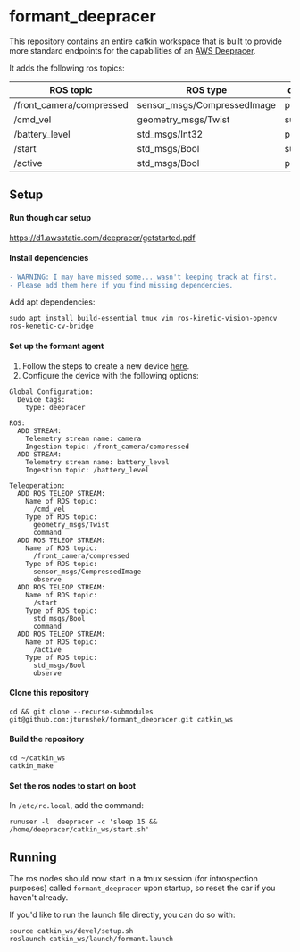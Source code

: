 # formant_deepracer

This repository contains an entire catkin workspace that is built to provide more standard endpoints for the capabilities of an [AWS Deepracer](https://www.amazon.com/dp/B07JMHRKQG).

It adds the following ros topics:

| ROS topic                | ROS type                    | direction  |
| ------------------------ | --------------------------- | ---------- |
| /front_camera/compressed | sensor_msgs/CompressedImage | publisher  |
| /cmd_vel                 | geometry_msgs/Twist         | subscriber |
| /battery_level           | std_msgs/Int32              | publisher  |
| /start                   | std_msgs/Bool               | subscriber |
| /active                  | std_msgs/Bool               | publisher  |


## Setup
#### Run though car setup 

https://d1.awsstatic.com/deepracer/getstarted.pdf


#### Install dependencies
```diff
- WARNING: I may have missed some... wasn't keeping track at first. 
- Please add them here if you find missing dependencies.
```
Add apt dependencies:
```
sudo apt install build-essential tmux vim ros-kinetic-vision-opencv ros-kenetic-cv-bridge
```

#### Set up the formant agent

1. Follow the steps to create a new device [here](https://app.formant.io/create-device).
2. Configure the device with the following options:
```
Global Configuration:
  Device tags:
    type: deepracer

ROS: 
  ADD STREAM:
    Telemetry stream name: camera
    Ingestion topic: /front_camera/compressed
  ADD STREAM:
    Telemetry stream name: battery_level
    Ingestion topic: /battery_level
    
Teleoperation:
  ADD ROS TELEOP STREAM:
    Name of ROS topic:
      /cmd_vel
    Type of ROS topic:
      geometry_msgs/Twist
      command
  ADD ROS TELEOP STREAM:
    Name of ROS topic:
      /front_camera/compressed
    Type of ROS topic:
      sensor_msgs/CompressedImage
      observe
  ADD ROS TELEOP STREAM:
    Name of ROS topic:
      /start
    Type of ROS topic:
      std_msgs/Bool
      command
  ADD ROS TELEOP STREAM:
    Name of ROS topic:
      /active
    Type of ROS topic:
      std_msgs/Bool
      observe
```

#### Clone this repository
```
cd && git clone --recurse-submodules git@github.com:jturnshek/formant_deepracer.git catkin_ws
```

#### Build the repository
```
cd ~/catkin_ws
catkin_make
```

#### Set the ros nodes to start on boot

In `/etc/rc.local`, add the command:
```
runuser -l  deepracer -c 'sleep 15 && /home/deepracer/catkin_ws/start.sh'
```


## Running

The ros nodes should now start in a tmux session (for introspection purposes) called `formant_deepracer` upon startup, so reset the car if you haven't already. 

If you'd like to run the launch file directly, you can do so with:
```
source catkin_ws/devel/setup.sh
roslaunch catkin_ws/launch/formant.launch
```
